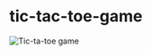 # tic-tac-toe-game
![Tic-ta-toe game](https://user-images.githubusercontent.com/86454495/154847661-c3820e01-be94-48ef-9712-4467aebdef44.png)
